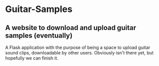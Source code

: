 # Guitar-Samples

## A website to download and upload guitar samples (eventually)

A Flask application with the purpose of being a space to upload guitar sound clips, downloadable by other users.
Obviously isn't there yet, but hopefully we can finish it.
